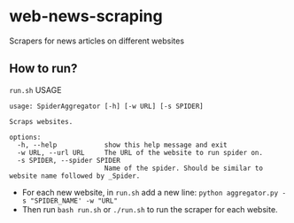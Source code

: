 # web-news-scraping
Scrapers for news articles on different websites

## How to run?
`run.sh` USAGE
```
usage: SpiderAggregator [-h] [-w URL] [-s SPIDER]

Scraps websites.

options:
  -h, --help            show this help message and exit
  -w URL, --url URL     The URL of the website to run spider on.
  -s SPIDER, --spider SPIDER
                        Name of the spider. Should be similar to website name followed by _Spider.
```
- For each new website, in `run.sh` add a new line: `python aggregator.py -s "SPIDER_NAME' -w "URL"`
- Then run `bash run.sh` or `./run.sh` to run the scraper for each website.

